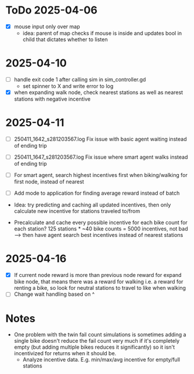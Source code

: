 
# ToDo 2025-04-06

- [x] mouse input only over map
  - idea: parent of map checks if mouse is inside and updates bool in child that dictates whether to listen

# 2025-04-10

- [ ] handle exit code 1 after calling sim in sim_controller.gd
	- set spinner to X and write error to log
- [x] when expanding walk node, check nearest stations as well as nearest stations with negative incentive

# 2025-04-11

- [ ] 250411_1642_s281203567.log Fix issue with basic agent waiting instead of ending trip
- [ ] 250411_1647_s281203567.log Fix issue where smart agent walks instead of ending trip

- [ ] For smart agent, search highest incentives first when biking/walking for first node, instead of nearest
- [ ] Add mode to application for finding average reward instead of batch


- Idea: try predicting and caching all updated incentives, then only calculate new incentive for stations traveled to/from

- Precalculate and cache every possible incentive for each bike count for each station? 125 stations * ~40 bike counts = 5000 incentives, not bad
--> then have agent search best incentives instead of nearest stations


# 2025-04-16
- [x] If current node reward is more than previous node reward for expand bike node, that means there was a reward for walking i.e. a reward for renting a bike, so look for neutral stations to travel to like when walking
- [ ] Change wait handling based on ^

# Notes

- One problem with the twin fail count simulations is sometimes adding a single bike doesn't reduce the fail count very much if it's completely empty (but adding multiple bikes reduces it significantly) so it isn't incentivized for returns when it should be.
  - Analyze incentive data. E.g. min/max/avg incentive for empty/full stations

